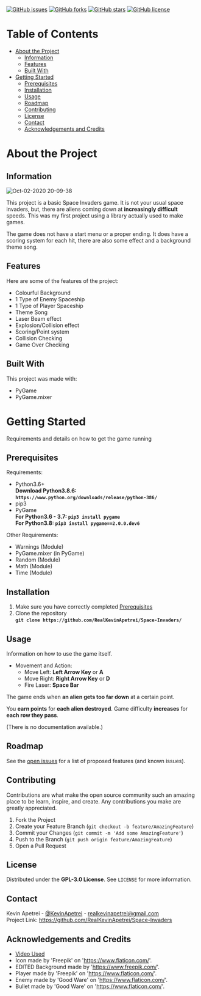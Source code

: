 [![GitHub issues](https://img.shields.io/github/issues/RealKevinApetrei/Space-Invaders)](https://github.com/RealKevinApetrei/Space-Invaders/issues) 
[![GitHub forks](https://img.shields.io/github/forks/RealKevinApetrei/Space-Invaders)](https://github.com/RealKevinApetrei/Space-Invaders/network)
[![GitHub stars](https://img.shields.io/github/stars/RealKevinApetrei/Space-Invaders)](https://github.com/RealKevinApetrei/Space-Invaders/stargazers)
[![GitHub license](https://img.shields.io/github/license/RealKevinApetrei/Space-Invaders)](https://github.com/RealKevinApetrei/Space-Invaders/blob/master/LICENSE)

# Table of Contents
- [About the Project](#about-the-project)
  - [Information](#information)
  - [Features](#features)
  - [Built With](#built-with)
- [Getting Started](#getting-started)
  - [Prerequisites](#prerequisites)
  - [Installation](#installation)
  - [Usage](#usage)
  - [Roadmap](#roadmap)
  - [Contributing](#contributing)
  - [License](#license)
  - [Contact](#contact)
  - [Acknowledgements and Credits](#acknowledgements-and-credits)

# About the Project
## Information
![Oct-02-2020 20-09-38](https://user-images.githubusercontent.com/65184258/94960718-3f414580-04eb-11eb-9109-e5c3d94e9a0d.gif)

This project is a basic Space Invaders game. It is not your usual space invaders, but, there are aliens coming down at **increasingly difficult** speeds. This was my first project using a library actually used to make games.

The game does not have a start menu or a proper ending. It does have a scoring system for each hit, there are also some effect and a background theme song.

## Features
Here are some of the features of the project:

- Colourful Background
- 1 Type of Enemy Spaceship
- 1 Type of Player Spaceship
- Theme Song
- Laser Beam effect
- Explosion/Collision effect
- Scoring/Point system
- Collision Checking
- Game Over Checking

## Built With
This project was made with:

- PyGame
- PyGame.mixer

# Getting Started
Requirements and details on how to get the game running

## Prerequisites
Requirements:

- Python3.6+\
  **Download Python3.8.6: `https://www.python.org/downloads/release/python-386/`**
- pip3
- PyGame\
  **For Python3.6 - 3.7: `pip3 install pygame`**\
  **For Python3.8: `pip3 install pygame==2.0.0.dev6`**
  
Other Requirements:

- Warnings (Module)
- PyGame.mixer (in PyGame)
- Random (Module)
- Math (Module)
- Time (Module)

## Installation
1. Make sure you have correctly completed [Prerequisites](##prerequisites)
2. Clone the repository\
   **`git clone https://github.com/RealKevinApetrei/Space-Invaders/`**

## Usage
Information on how to use the game itself.

- Movement and Action:
  - Move Left: **Left Arrow Key** or **A**
  - Move Right: **Right Arrow Key** or **D**
  - Fire Laser: **Space Bar**

The game ends when **an alien gets too far down** at a certain point.

You **earn points** for **each alien destroyed**.
Game difficulty **increases** for **each row they pass**.

(There is no documentation available.)

## Roadmap

See the [open issues](https://github.com/RealKevinApetrei/Space-Invaders/issues) for a list of proposed features (and known issues).

## Contributing

Contributions are what make the open source community such an amazing place to be learn, inspire, and create. Any contributions you make are greatly appreciated.

1. Fork the Project
2. Create your Feature Branch (`git checkout -b feature/AmazingFeature`)
3. Commit your Changes (`git commit -m 'Add some AmazingFeature'`)
4. Push to the Branch (`git push origin feature/AmazingFeature`)
5. Open a Pull Request

## License

Distributed under the **GPL-3.0 License**. See `LICENSE` for more information.

## Contact

Kevin Apetrei - [@KevinApetrei](https://twitter.com/KevinApetrei) - realkevinapetrei@gmail.com\
Project Link: https://github.com/RealKevinApetrei/Space-Invaders

## Acknowledgements and Credits
- [Video Used](https://www.youtube.com/watch?v=FfWpgLFMI7w)
- Icon made by 'Freepik' on 'https://www.flaticon.com/'.
- EDITED Background made by 'https://www.freepik.com/'.
- Player made by 'Freepik' on 'https://www.flaticon.com/'.
- Enemy made by 'Good Ware' on 'https://www.flaticon.com/'.
- Bullet made by 'Good Ware' on 'https://www.flaticon.com/'.

  
